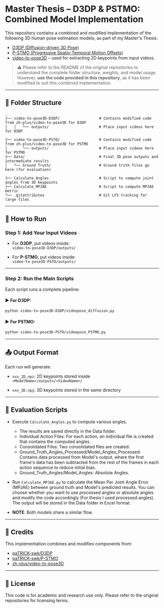 # Master Thesis – D3DP & PSTMO: Combined Model Implementation

This repository contains a combined and modified implementation of the following 3D human pose estimation models, as part of my Master's Thesis:

- [D3DP (Diffusion-driven 3D Pose)](https://github.com/paTRICK-swk/D3DP)
- [P-STMO (Progressive Spatio-Temporal Motion Offsets)](https://github.com/paTRICK-swk/P-STMO)
- [video-to-pose3D](https://github.com/zh-plus/video-to-pose3D) – used for extracting 2D keypoints from input videos.

> ⚠️ Please refer to the README of the original repositories to understand the complete folder structure, weights, and model usage. However, **use the code provided in this repository**, as it has been modified to suit this combined implementation.

---

## 📁 Folder Structure

```
.
├── video-to-pose3D-D3DP/                  # Contains modified code from zh-plus/video-to-pose3D for D3DP
│   │   └── outputs/                       # Place input videos here for D3DP

├── video-to-pose3D-PSTO/                  # Contains modified code from zh-plus/video-to-pose3D for PSTMO
│       └── outputs/                       # Place input videos here for PSTMO
├── Data/                                  # Final 3D pose outputs and intermediate results
│   └── Ground Truth/                      # Ground truth files go here (for evaluation)

├── Calculate_Angles                       # Script to compute joint angles from 3D keypoints
├── Calculate_MPJAE                        # Script to compute MPJAE metric
└── .gitattributes                         # Git LFS tracking for large files
```

---

## 🚀 How to Run

### Step 1: Add Your Input Videos

- For **D3DP**, put videos inside:  
  `video-to-pose3D-D3DP/outputs/`

- For **P-STMO**, put videos inside:  
  `video-to-pose3D-PSTO/outputs/`

---

### Step 2: Run the Main Scripts

Each script runs a complete pipeline:
#### ▶️ For D3DP:
```bash
python video-to-pose3D-D3DP/videopose_diffusion.py
```

#### ▶️ For PSTMO:
```bash
python video-to-pose3D-PSTO/videopose_PSTMO.py
```

---

## 📤 Output Format

Each run will generate:

- `xxx_2D.npz`: 2D keypoints stored inside  
  `<ModelName>/outputs/<VideoName>/`

- `xxx_3D.npy`: 3D keypoints stored in the same directory

---

## 📐 Evaluation Scripts

- Execute `Calculate_Angles.py` to compute various angles.
   - The results are saved directly in the Data folder.
   - Individual Action Files: For each action, an individual file is created that contains the computed angles.
   - Consolidated Files: Two consolidated files are created:
   - Ground_Truth_Angles_Processed/Model_Angles_Processed: Contains data processed from Model's output, where the first frame's data has been subtracted from the rest of the frames in each action sequence to reduce initial bias.
   - Ground_Truth_Angles/Model_Angles: Absolute Angles.

- Run `Calculate_MPJAE.py` to calculate the Mean Per Joint Angle Error (MPJAE) between ground truth and Model's predicted results. You can choose whether you want to use processed angles or absolute angles and modify the code accordingly (For thesis I used processed angles). The output will be stored in the Data folder in Excel format.
 
 - **NOTE**: Both models share a similar flow.

---

## 🧠 Credits

This implementation combines and modifies components from:

- [paTRICK-swk/D3DP](https://github.com/paTRICK-swk/D3DP)
- [paTRICK-swk/P-STMO](https://github.com/paTRICK-swk/P-STMO)
- [zh-plus/video-to-pose3D](https://github.com/zh-plus/video-to-pose3D)

---

## 📄 License

This code is for academic and research use only. Please refer to the original repositories for licensing terms.
